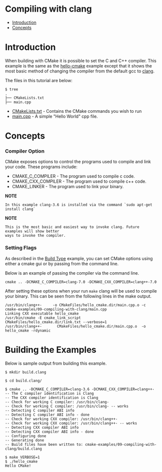# Compiling with clang

- [Introduction](#Introduction)
- [Concepts](#Concepts)

# Introduction

When building with CMake it is possible to set the C and C++ compiler. This example
is the same as the [hello-cmake](../01-hello-cmake) example except that it shows the most basic
method of changing the compiler from the default gcc to [clang](http://clang.llvm.org/).

The files in this tutorial are below:

```
$ tree
.
├── CMakeLists.txt
├── main.cpp
```

  * [CMakeLists.txt](CMakeLists.txt) - Contains the CMake commands you wish to run
  * [main.cpp](main.cpp) - A simple "Hello World" cpp file.

# Concepts

### Compiler Option

CMake exposes options to control the programs used to compile and link your code. These
programs include:

  * CMAKE_C_COMPILER - The program used to compile c code.
  * CMAKE_CXX_COMPILER - The program used to compile c++ code.
  * CMAKE_LINKER - The program used to link your binary.

**NOTE**
````
In this example clang-3.6 is installed via the command `sudo apt-get install clang`
````

**NOTE**
````
This is the most basic and easiest way to invoke clang. Future examples will show better
ways to invoke the compiler.
````


### Setting Flags

As described in the [Build Type](../06-build-type) example, you can set CMake options
using either a cmake gui or by passing from the command line.

Below is an example of passing the compiler via the command line.

````
cmake .. -DCMAKE_C_COMPILER=clang-7.0 -DCMAKE_CXX_COMPILER=clang++-7.0
````

After setting these options when your run `make` clang will be used to compile your binary. This
can be seen from the following lines in the make output.

````
/usr/bin/clang++-     -o CMakeFiles/hello_cmake.dir/main.cpp.o -c cmake-examples/09-compiling-with-clang/main.cpp
Linking CXX executable hello_cmake
/usr/bin/cmake -E cmake_link_script CMakeFiles/hello_cmake.dir/link.txt --verbose=1
/usr/bin/clang++-       CMakeFiles/hello_cmake.dir/main.cpp.o  -o hello_cmake -rdynamic
````



# Building the Examples

Below is sample output from building this example.

````
$ mkdir build.clang

$ cd build.clang/

$ cmake .. -DCMAKE_C_COMPILER=clang-3.6 -DCMAKE_CXX_COMPILER=clang++-
-- The C compiler identification is Clang 
-- The CXX compiler identification is Clang
-- Check for working C compiler: /usr/bin/clang-
-- Check for working C compiler: /usr/bin/clang- -- works
-- Detecting C compiler ABI info
-- Detecting C compiler ABI info - done
-- Check for working CXX compiler: /usr/bin/clang++-
-- Check for working CXX compiler: /usr/bin/clang++- -- works
-- Detecting CXX compiler ABI info
-- Detecting CXX compiler ABI info - done
-- Configuring done
-- Generating done
-- Build files have been written to: cmake-examples/09-compiling-with-clang/build.clang

$ make VERBOSE=1
$ ./hello_cmake
Hello CMake!
````